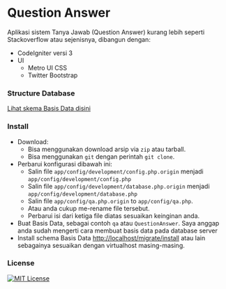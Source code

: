 # Question Answer

Aplikasi sistem Tanya Jawab (Question Answer) kurang lebih seperti Stackoverflow atau sejenisnya, dibangun dengan:

- CodeIgniter versi 3
- UI
    - Metro UI CSS
    - Twitter Bootstrap

### Structure Database
[Lihat skema Basis Data disini](schema.md)

### Install
- Download:
    - Bisa menggunakan download arsip via `zip` atau tarball.
    - Bisa menggunakan `git` dengan perintah `git clone`.
- Perbarui konfigurasi dibawah ini:
    - Salin file
    `app/config/development/config.php.origin` menjadi `app/config/development/config.php`
    - Salin file
    `app/config/development/database.php.origin` menjadi `app/config/development/database.php`
    - Salin file
    `app/config/qa.php.origin` to `app/config/qa.php`.
    - Atau anda cukup me-rename file tersebut.
    - Perbarui isi dari ketiga file diatas sesuaikan keinginan anda.
- Buat Basis Data, sebagai contoh `qa` atau `QuestionAnswer`. Saya anggap anda sudah mengerti cara membuat basis data pada database server
- Install schema Basis Data [http://localhost/migrate/install](http://localhost/migrate/install) atau lain sebagainya sesuaikan dengan virtualhost masing-masing.

### License
[![MIT License](https://img.shields.io/dub/l/vibe-d.svg)](LICENSE)